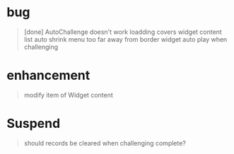 bug
===
> [done] AutoChallenge doesn't work
> loadding covers widget content list
> auto shrink menu too far away from border
> widget auto play when challenging


enhancement
===
> modify item of Widget content

Suspend
===
> should records be cleared when challenging complete?
